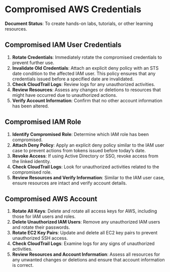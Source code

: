 # Compromised AWS Credentials

**Document Status**: To create hands-on labs, tutorials, or other learning resources.

## Compromised IAM User Credentials

1. **Rotate Credentials**: Immediately rotate the compromised credentials to prevent further use.
2. **Invalidate Old Credentials**: Attach an explicit deny policy with an STS date condition to the affected IAM user. This policy ensures that any credentials issued before a specified date are invalidated.
3. **Check CloudTrail Logs**: Review logs for any unauthorized activities.
4. **Review Resources**: Assess any changes or deletions to resources that might have occurred due to unauthorized actions.
5. **Verify Account Information**: Confirm that no other account information has been altered.

## Compromised IAM Role

1. **Identify Compromised Role**: Determine which IAM role has been compromised.
2. **Attach Deny Policy**: Apply an explicit deny policy similar to the IAM user case to prevent actions from tokens issued before today’s date.
3. **Revoke Access**: If using Active Directory or SSO, revoke access from the linked identity.
4. **Check CloudTrail Logs**: Look for unauthorized activities related to the compromised role.
5. **Review Resources and Verify Information**: Similar to the IAM user case, ensure resources are intact and verify account details.

## Compromised AWS Account

1. **Rotate All Keys**: Delete and rotate all access keys for AWS, including those for IAM users and roles.
2. **Delete Unauthorized IAM Users**: Remove any unauthorized IAM users and rotate their passwords.
3. **Rotate EC2 Key Pairs**: Update and delete all EC2 key pairs to prevent unauthorized SSH access.
4. **Check CloudTrail Logs**: Examine logs for any signs of unauthorized activities.
5. **Review Resources and Account Information**: Assess all resources for any unwanted changes or deletions and ensure that account information is correct.
